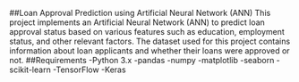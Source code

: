 ##Loan Approval Prediction using Artificial Neural Network (ANN)
This project implements an Artificial Neural Network (ANN) to predict loan approval status based on various features such as education, employment status, and other relevant factors. The dataset used for this project contains information about loan applicants and whether their loans were approved or not.
##Requirements
-Python 3.x
-pandas
-numpy
-matplotlib
-seaborn
-scikit-learn
-TensorFlow
-Keras
